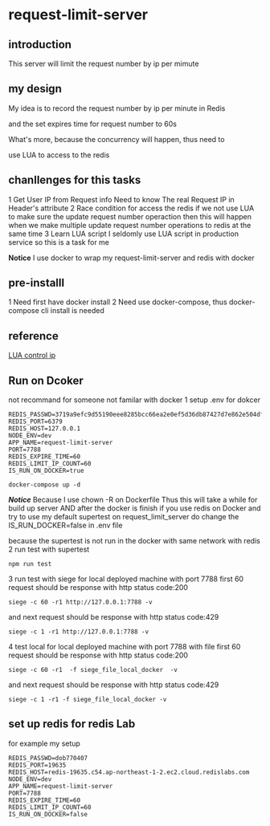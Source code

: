 # request-limit-server

## introduction

This server will limit the request number by ip per mimute 

## my design

My idea is to record the request number by ip per minute in Redis

and the set expires time for request number to  60s

What's more, because the concurrency will happen, thus need to 

use LUA to access to the redis

## chanllenges for this tasks 

1 Get User IP from Request info
Need to know The real Request IP in Header's attribute
2 Race condition for access the redis
if we not use LUA to make sure the update request number operaction
then this will happen when we make multiple update request number operations to redis at the same time
3 Learn LUA script
I seldomly use LUA script in production service so this is a task for me

**Notice**
I use docker to wrap my request-limit-server and redis with docker 
## pre-installl
1 Need first have docker install
2 Need use docker-compose, thus docker-compose cli install is needed
## reference 
[LUA control ip](https://zhuanlan.zhihu.com/p/77484377)

## Run on Dcoker
not recommand for someone not familar with docker
1 setup .env for dokcer
```shell=
REDIS_PASSWD=3719a9efc9d55190eee8285bcc66ea2e0ef5d36db87427d7e862e504df435f0b
REDIS_PORT=6379
REDIS_HOST=127.0.0.1
NODE_ENV=dev
APP_NAME=request-limit-server
PORT=7788
REDIS_EXPIRE_TIME=60
REDIS_LIMIT_IP_COUNT=60
IS_RUN_ON_DOCKER=true
```
```shell=
docker-compose up -d
```
***Notice***
Because I use chown -R  on Dockerfile
Thus this will take a while for build up server
AND after the docker is finish
if you use redis on Docker and try to use  my default supertest on request_limit_server
do change the IS_RUN_DOCKER=false in .env file

because the supertest is not run in the docker with same network with redis
2 run test with supertest
```shell=
npm run test
```
3 run test with siege for local deployed machine with port 7788
first 60 request should be response with http status code:200
```shell=
siege -c 60 -r1 http://127.0.0.1:7788 -v
```
and next request should be response with http status code:429
```shell=
siege -c 1 -r1 http://127.0.0.1:7788 -v
```
4 test local for local deployed machine with port 7788 with file
first 60 request should be response with http status code:200
```shell=
siege -c 60 -r1  -f siege_file_local_docker  -v
```
and next request should be response with http status code:429
```shell=
siege -c 1 -r1 -f siege_file_local_docker -v
```
## set up redis for redis Lab
for example my setup
```shell=
REDIS_PASSWD=dob770407
REDIS_PORT=19635
REDIS_HOST=redis-19635.c54.ap-northeast-1-2.ec2.cloud.redislabs.com
NODE_ENV=dev
APP_NAME=request-limit-server
PORT=7788
REDIS_EXPIRE_TIME=60
REDIS_LIMIT_IP_COUNT=60
IS_RUN_ON_DOCKER=false
```